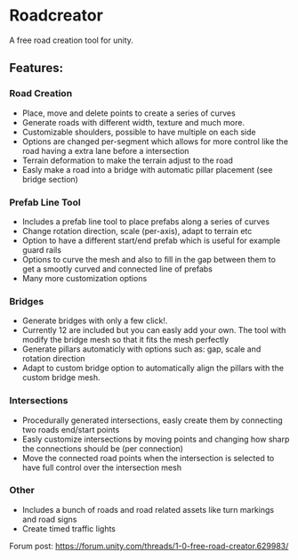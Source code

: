 # Roadcreator
A free road creation tool for unity.

## Features:
### Road Creation
- Place, move and delete points to create a series of curves
- Generate roads with different width, texture and much more.
- Customizable shoulders, possible to have multiple on each side
- Options are changed per-segment which allows for more control like the road having a extra lane before a intersection
- Terrain deformation to make the terrain adjust to the road
- Easly make a road into a bridge with automatic pillar placement (see bridge section)

### Prefab Line Tool
- Includes a prefab line tool to place prefabs along a series of curves
- Change rotation direction, scale (per-axis), adapt to terrain etc
- Option to have a different start/end prefab which is useful for example guard rails
- Options to curve the mesh and also to fill in the gap between them to get a smootly curved and connected line of prefabs
- Many more customization options

### Bridges 
- Generate bridges with only a few click!.
- Currently 12 are included but you can easly add your own. The tool with modify the bridge mesh so that it fits the mesh perfectly
- Generate pillars automaticly with options such as: gap, scale and rotation direction
- Adapt to custom bridge option to automatically align the pillars with the custom bridge mesh.

### Intersections
- Procedurally generated intersections, easly create them by connecting two roads end/start points
- Easly customize intersections by moving points and changing how sharp the connections should be (per connection)
- Move the connected road points when the intersection is selected to have full control over the intersection mesh

### Other
- Includes a bunch of roads and road related assets like turn markings and road signs
- Create timed traffic lights


Forum post: https://forum.unity.com/threads/1-0-free-road-creator.629983/
